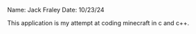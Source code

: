 Name: Jack Fraley
Date: 10/23/24

  This application is my attempt at coding minecraft in c and c++.
